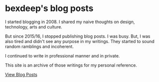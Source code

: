 # bexdeep's blog posts

I started blogging in 2008. I shared my naive thoughts on design, technology, arts and culture.

But since 2015/16, I stopped publishing blog posts. I was busy. But, I was also tired and didn't see any purpose in my writings. They started to sound random ramblings and incoherent.

I continued to write in professional manner and in private.

This site is an archive of those writings for my personal reference.

[View Blog Posts](/blog)
